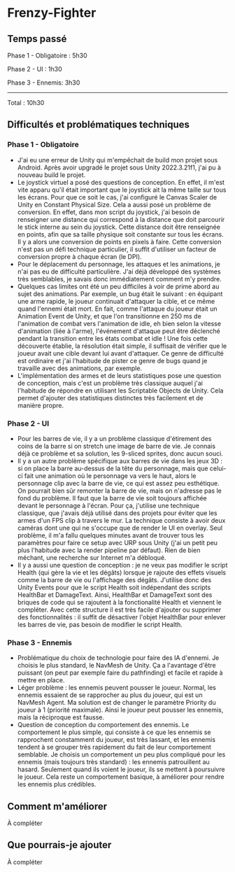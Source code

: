 # Frenzy-Fighter

## Temps passé

Phase 1 - Obligatoire : 5h30

Phase 2 - UI : 1h30

Phase 3 - Ennemis: 3h30

-----

Total : 10h30

## Difficultés et problématiques techniques

### Phase 1 - Obligatoire
- J'ai eu une erreur de Unity qui m'empêchait de build mon projet sous Android. Après avoir upgradé le projet sous Unity 2022.3.21f1, j'ai pu à nouveau build le projet.
- Le joystick virtuel a posé des questions de conception. En effet, il m'est vite apparu qu'il était important que le joystick ait la même taille sur tous les écrans. Pour que ce soit le cas, j'ai configuré le Canvas Scaler de Unity en Constant Physical Size. Cela a aussi posé un problème de conversion. En effet, dans mon script du joystick, j'ai besoin de renseigner une distance qui correspond à la distance que doit parcourir le stick interne au sein du joystick. Cette distance doit être renseignée en points, afin que sa taille physique soit constante sur tous les écrans. Il y a alors une conversion de points en pixels à faire. Cette conversion n'est pas un défi technique particulier, il suffit d'utiliser un facteur de conversion propre à chaque écran (le DPI).
- Pour le déplacement du personnage, les attaques et les animations, je n'ai pas eu de difficulté particulière. J'ai déjà développé des systèmes très semblables, je savais donc immédiatement comment m'y prendre.
- Quelques cas limites ont été un peu difficiles à voir de prime abord au sujet des animations. Par exemple, un bug était le suivant : en équipant une arme rapide, le joueur continuait d'attaquer la cible, et ce même quand l'ennemi était mort. En fait, comme l'attaque du joueur était un Animation Event de Unity, et que l'on transitionne en 250 ms de l'animation de combat vers l'animation de idle, eh bien selon la vitesse d'animation (liée à l'arme), l'événement d'attaque peut être déclenché pendant la transition entre les états combat et idle ! Une fois cette découverte établie, la résolution était simple, il suffisait de vérifier que le joueur avait une cible devant lui avant d'attaquer. Ce genre de difficulté est ordinaire et j'ai l'habitude de pister ce genre de bugs quand je travaille avec des animations, par exemple.
- L'implémentation des armes et de leurs statistiques pose une question de conception, mais c'est un problème très classique auquel j'ai l'habitude de répondre en utilisant les Scriptable Objects de Unity. Cela permet d'ajouter des statistiques distinctes très facilement et de manière propre.

### Phase 2 - UI
- Pour les barres de vie, il y a un problème classique d'étirement des coins de la barre si on stretch une image de barre de vie. Je connais déjà ce problème et sa solution, les 9-sliced sprites, donc aucun souci.
- Il y a un autre problème spécifique aux barres de vie dans les jeux 3D : si on place la barre au-dessus de la tête du personnage, mais que celui-ci fait une animation où le personnage va vers le haut, alors le personnage clip avec la barre de vie, ce qui est assez peu esthétique. On pourrait bien sûr remonter la barre de vie, mais on n'adresse pas le fond du problème. Il faut que la barre de vie soit toujours affichée devant le personnage à l'écran. Pour ça, j'utilise une technique classique, que j'avais déjà utilisé dans des projets pour éviter que les armes d'un FPS clip à travers le mur. La technique consiste à avoir deux caméras dont une qui ne s'occupe que de render le UI en overlay. Seul problème, il m'a fallu quelques minutes avant de trouver tous les paramètres pour faire ce setup avec URP sous Unity (j'ai un petit peu plus l'habitude avec la render pipeline par défaut). Rien de bien méchant, une recherche sur Internet m'a débloqué.
- Il y a aussi une question de conception : je ne veux pas modifier le script Health (qui gère la vie et les dégâts) lorsque je rajoute des effets visuels comme la barre de vie ou l'affichage des dégâts. J'utilise donc des Unity Events pour que le script Health soit indépendant des scripts HealthBar et DamageText. Ainsi, HealthBar et DamageText sont des briques de code qui se rajoutent à la fonctionalité Health et viennent le compléter. Avec cette structure il est très facile d'ajouter ou supprimer des fonctionnalités : il suffit de désactiver l'objet HealthBar pour enlever les barres de vie, pas besoin de modifier le script Health.

### Phase 3 - Ennemis
- Problématique du choix de technologie pour faire des IA d'ennemi. Je choisis le plus standard, le NavMesh de Unity. Ça a l'avantage d'être puissant (on peut par exemple faire du pathfinding) et facile et rapide à mettre en place.
- Léger problème : les ennemis peuvent pousser le joueur. Normal, les ennemis essaient de se rapprocher au plus du joueur, qui est un NavMesh Agent. Ma solution est de changer le paramètre Priority du joueur à 1 (priorité maximale). Ainsi le joueur peut pousser les ennemis, mais la réciproque est fausse.
- Question de conception du comportement des ennemis. Le comportement le plus simple, qui consiste à ce que les ennemis se rapprochent constamment du joueur, est très lassant, et les ennemis tendent à se grouper très rapidement du fait de leur comportement semblable. Je choisis un comportement un peu plus compliqué pour les ennemis (mais toujours très standard) : les ennemis patrouillent au hasard. Seulement quand ils voient le joueur, ils se mettent à poursuivre le joueur. Cela reste un comportement basique, à améliorer pour rendre les ennemis plus crédibles.

## Comment m'améliorer

À compléter

## Que pourrais-je ajouter

À compléter
